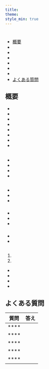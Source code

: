 ```yaml
---
title:
theme:
style_min: true
---
```

# 

## 

* [概要]()
* []()
* []()
* []()
* []()
* []()
* []()
* [よくある質問]()

<a id="overview"></a>

## 概要





* 
* 
* 
* 
* 
* 
* 
* 

<a id="newcourses"></a>

## 





* 
* 
* 
* 

<a id="circletime"></a>

## 





### 

* 
* 
* 

### 

* 
* 
* 

### 

* 
* 

<a id="scaffolding"></a>

## 





1. 
2. 









* 
* 
* 
* 

<a id="unplugged"></a>

## 

<a id="endofcourse"></a>

## 

<a id="conclusion"></a>

## 

<a id="faq"></a>

## よくある質問

| 質問   | 答え |
| ---- | -- |
| **** |    |
| **** |    |
| **** |    |
| **** |    |
| **** |    |